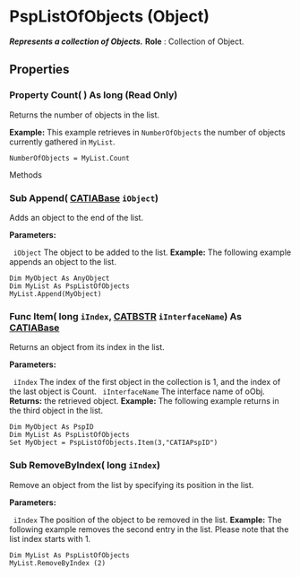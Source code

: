 # PspListOfObjects (Object)

**_Represents a collection of Objects._**
**Role** : Collection of Object.

## Properties

### Property **Count**( ) As long (Read Only)

Returns the number of objects in the list.

**Example:**      This example retrieves in `NumberOfObjects` the number of objects currently gathered in `MyList`.

```VBScript
NumberOfObjects = MyList.Count

```

Methods

### Sub **Append**( [CATIABase](../System/interface_AnyObject_17321.md)  `iObject`)

Adds an object to the end of the list.

**Parameters:**

` iObject`      The object to be added to the list.
**Example:**      The following example appends an object to the list.

```VBScript
Dim MyObject As AnyObject
Dim MyList As PspListOfObjects
MyList.Append(MyObject)

```

### Func **Item**( long  `iIndex`,  [CATBSTR](../System/typedef_CATBSTR_8129.md)  `iInterfaceName`) As [CATIABase](../System/interface_AnyObject_17321.md)

Returns an object from its index in the list.

**Parameters:**

` iIndex`      The index of the first object in the collection is 1, and the index of the last object is Count.
` iInterfaceName`      The interface name of oObj.
**Returns:**      the retrieved object.  **Example:**      The following example returns in the third object in the list.

```VBScript
Dim MyObject As PspID
Dim MyList As PspListOfObjects
Set MyObject = PspListOfObjects.Item(3,"CATIAPspID")

```

### Sub **RemoveByIndex**( long  `iIndex`)

Remove an object from the list by specifying its position in the list.

**Parameters:**

` iIndex`      The position of the object to be removed in the list.
**Example:**      The following example removes the second entry in the list. Please note that the list index starts with 1.

```VBScript
Dim MyList As PspListOfObjects
MyList.RemoveByIndex (2)

```